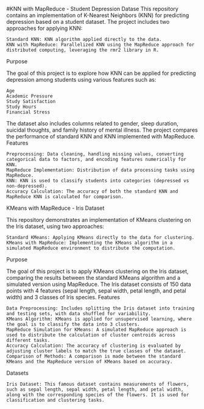 #KNN with MapReduce - Student Depression Datase
This repository contains an implementation of K-Nearest Neighbors (KNN) for predicting depression based on a student dataset. The project includes two approaches for applying KNN:

    Standard KNN: KNN algorithm applied directly to the data.
    KNN with MapReduce: Parallelized KNN using the MapReduce approach for distributed computing, leveraging the rmr2 library in R.

Purpose

The goal of this project is to explore how KNN can be applied for predicting depression among students using various features such as:

    Age
    Academic Pressure
    Study Satisfaction
    Study Hours
    Financial Stress

The dataset also includes columns related to gender, sleep duration, suicidal thoughts, and family history of mental illness. The project compares the performance of standard KNN and KNN implemented with MapReduce.
Features

    Preprocessing: Data cleaning, handling missing values, converting categorical data to factors, and encoding features numerically for KNN.
    MapReduce Implementation: Distribution of data processing tasks using MapReduce.
    KNN: KNN is used to classify students into categories (depressed vs non-depressed).
    Accuracy Calculation: The accuracy of both the standard KNN and MapReduce KNN is calculated for comparison.
KMeans with MapReduce - Iris Dataset

This repository demonstrates an implementation of KMeans clustering on the Iris dataset, using two approaches:

    Standard KMeans: Applying KMeans directly to the data for clustering.
    KMeans with MapReduce: Implementing the KMeans algorithm in a simulated MapReduce environment to distribute the computation.

Purpose

The goal of this project is to apply KMeans clustering on the Iris dataset, comparing the results between the standard KMeans algorithm and a simulated version using MapReduce. The Iris dataset consists of 150 data points with 4 features (sepal length, sepal width, petal length, and petal width) and 3 classes of Iris species.
Features

    Data Preprocessing: Includes splitting the Iris dataset into training and testing sets, with data shuffled for variability.
    KMeans Algorithm: KMeans is applied for unsupervised learning, where the goal is to classify the data into 3 clusters.
    MapReduce Simulation for KMeans: A simulated MapReduce approach is used to distribute the calculation of cluster centroids across different tasks.
    Accuracy Calculation: The accuracy of clustering is evaluated by adjusting cluster labels to match the true classes of the dataset.
    Comparison of Methods: A comparison is made between the standard KMeans and the MapReduce version of KMeans based on accuracy.

Datasets

    Iris Dataset: This famous dataset contains measurements of flowers, such as sepal length, sepal width, petal length, and petal width, along with the corresponding species of the flowers. It is used for classification and clustering tasks.
